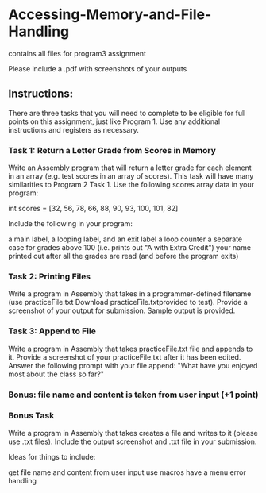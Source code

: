 # Accessing-Memory-and-File-Handling
contains all files for program3 assignment

Please include a .pdf with screenshots of your outputs
## Instructions:

There are three tasks that you will need to complete to be eligible for full points on this assignment, just like Program 1. Use any additional instructions and registers as necessary. 

### Task 1: Return a Letter Grade from Scores in Memory

Write an Assembly program that will return a letter grade for each element in an array (e.g. test scores in an array of scores). This task will have many similarities to Program 2 Task 1. Use the following scores array data in your program:

int scores = [32, 56, 78, 66, 88, 90, 93, 100, 101, 82]

Include the following in your program:

a main label, a looping label, and an exit label
a loop counter
a separate case for grades above 100 (i.e. prints out "A with Extra Credit")
your name printed out after all the grades are read (and before the program exits)

### Task 2: Printing Files

Write a program in Assembly that takes in a programmer-defined filename (use practiceFile.txt Download practiceFile.txtprovided to test). Provide a screenshot of your output for submission. Sample output is provided. 

### Task 3: Append to File

Write a program in Assembly that takes practiceFile.txt file and appends to it. Provide a screenshot of your practiceFile.txt after it has been edited. Answer the following prompt with your file append: "What have you enjoyed most about the class so far?"

### Bonus: file name and content is taken from user input (+1 point)

 
### Bonus Task

Write a program in Assembly that takes creates a file and writes to it (please use .txt files). Include the output screenshot and .txt file in your submission. 

Ideas for things to include:

get file name and content from user input
use macros
have a menu
error handling
